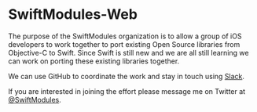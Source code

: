 # SwiftModules-Web
The purpose of the SwiftModules organization is to allow a group of iOS developers
to work together to port existing Open Source libraries from Objective-C to
Swift. Since Swift is still new and we are all still learning we can work on 
porting these existing libraries together.

We can use GitHub to coordinate the work and stay in touch using [Slack](http://swiftmodules.slack.com).

If you are interested in joining the effort please message me on Twitter at [@SwiftModules](http://twitter.com/SwiftModules).
